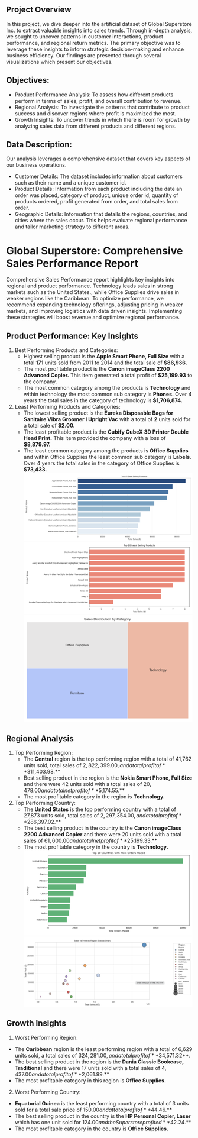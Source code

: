 ## Project Overview
In this project, we dive deeper into the artificial dataset of Global Superstore Inc. to extract valuable insights into sales trends. Through in-depth analysis, we sought to uncover patterns in customer interactions, product performance, and regional return metrics. The primary objective was to leverage these insights to inform strategic decision-making and enhance business efficiency. Our findings are presented through several visualizations which present our objectives.

## Objectives:
- Product Performance Analysis: To assess how different products perform in terms of sales, profit, and overall contribution to revenue.
- Regional Analysis: To investigate the patterns that contribute to product success and discover regions where profit is maximized the most.
- Growth Insights: To uncover trends in which there is room for growth by analyzing sales data from different products and different regions.

## Data Description:
Our analysis leverages a comprehensive dataset that covers key aspects of our business operations.

- Customer Details: The dataset includes information about customers such as their name and a unique customer id.
- Product Details: Information from each product including the date an order was placed, category of product, unique order id, quantity of products ordered, profit generated from order, and total sales from order.
- Geographic Details: Information that details the regions, countries, and cities where the sales occur. This helps evaluate regional performance and tailor marketing strategy to different areas.

# Global Superstore: Comprehensive Sales Performance Report
Comprehensive Sales Performance report highlights key insights into regional and product performance. Technology leads sales in strong markets such as the United States., while Office Supplies drive sales in weaker regions like the Caribbean. To optimize performance, we recommend expanding technology offerings, adjusting pricing in weaker markets, and improving logistics with data driven insights. Implementing these strategies will boost revenue and optimize regional performance. 

## Product Performance: Key Insights
1. Best Performing Products and Categories:
   -  Highest selling product is the **Apple Smart Phone, Full Size** with a total **171** units sold from 2011 to 2014 and the total sale of **$86,936.**
   -  The most profitable product is the **Canon imageClass 2200 Advanced Copier.** This item generated a total profit of **$25,199.93** to the company.
   -  The most common category among the products is **Technology** and within technology the most common sub category is **Phones.** Over 4 years the total sales in the category of technology is **$1,706,874.**
2. Least Performing Products and Categories:
   - The lowest selling product is the **Eureka Disposable Bags for Sanitaire Vibra Groomer I Upright Vac** with a total of **2** units sold for a total sale of **$2.00.**
   - The least profitable product is the **Cubify CubeX 3D Printer Double Head Print.** This item provided the company with a loss of **$8,879.97.**
   - The least common category among the products is **Office Supplies** and within Office Supplies the least common sub category is **Labels**. Over 4 years the total sales in the category of Office Supplies is **$73,433.**
![image_alt](https://github.com/shanemoncayo/Sales_analysis/blob/main/top10_best_selling_ss.png?raw=true)
![image_alt](https://github.com/shanemoncayo/Sales_analysis/blob/main/least_selling_products_ss.png?raw=true)
![image_alt](https://github.com/shanemoncayo/Sales_analysis/blob/main/sales_dist_ss.png?raw=true)

## Regional Analysis
1. Top Performing Region:
   - The **Central** region is the top performing region with a total of 41,762 units sold, total sales of $2,822,399.00, and a total profit of **$311,403.98.**
   - Best selling product in the region is the **Nokia Smart Phone, Full Size** and there were 42 units sold with a total sales of $20,478.00 and a total net profit of **$5,174.55.**
   - The most profitable category in the region is **Technology.**
2. Top Performing Country:
   - The **United States** is the top performing country with a total of 27,873 units sold, total sales of $2,297,354.00, and a total profit of **$286,397.02.**
   - The best selling product in the country is the **Canon imageClass 2200 Advanced Copier** and there were 20 units sold with a total sales of $61,600.00 and a total net profit of **$25,199.33.**
   - The most profitable category in the country is **Technology.**
![image_alt](https://github.com/shanemoncayo/Sales_analysis/blob/main/top_ten_countries_ss.png?raw=true)
![image_alt](https://github.com/shanemoncayo/Sales_analysis/blob/main/sales_v_profit_ss.png?raw=true)

## Growth Insights
1. Worst Performing Region:
  - The **Caribbean** region is the least performing region with a total of 6,629 units sold, a total sales of $324,281.00, and a total profit of **$34,571.32**.
  - The best selling product in the region is the **Dania Classic Bookcase, Traditional** and there were 17 units sold with a total sales of $4,437.00 and a total profit of **$2,061.99.**
  - The most profitable category in this region is **Office Supplies.**
2. Worst Performing Country:
  - **Equatorial Guinea** is the least performing country with a total of 3 units sold for a total sale price of $150.00 and at total profit of **$44.46.**
  - The best selling product in the country is the **HP Personal Copier, Laser** which has one unit sold for $124.00 and the Superstore profited **$42.24.**
  - The most profitable category in the country is **Office Supplies.**










